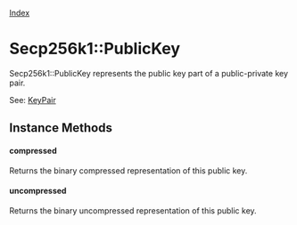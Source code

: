 [Index](index.md)

Secp256k1::PublicKey
====================

Secp256k1::PublicKey represents the public key part of a public-private key pair.

See: [KeyPair](key_pair.md)

Instance Methods
----------------

#### compressed

Returns the binary compressed representation of this public key.

#### uncompressed

Returns the binary uncompressed representation of this public key.
